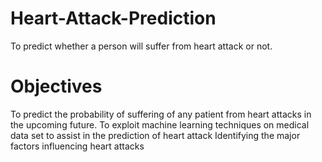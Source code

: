 # Heart-Attack-Prediction
To predict whether a person will suffer from heart attack or not.
# Objectives
To predict the probability of suffering of any patient from heart attacks in the upcoming future.
To exploit machine learning techniques on medical data set to assist in the prediction of heart attack
Identifying the major factors influencing heart attacks
